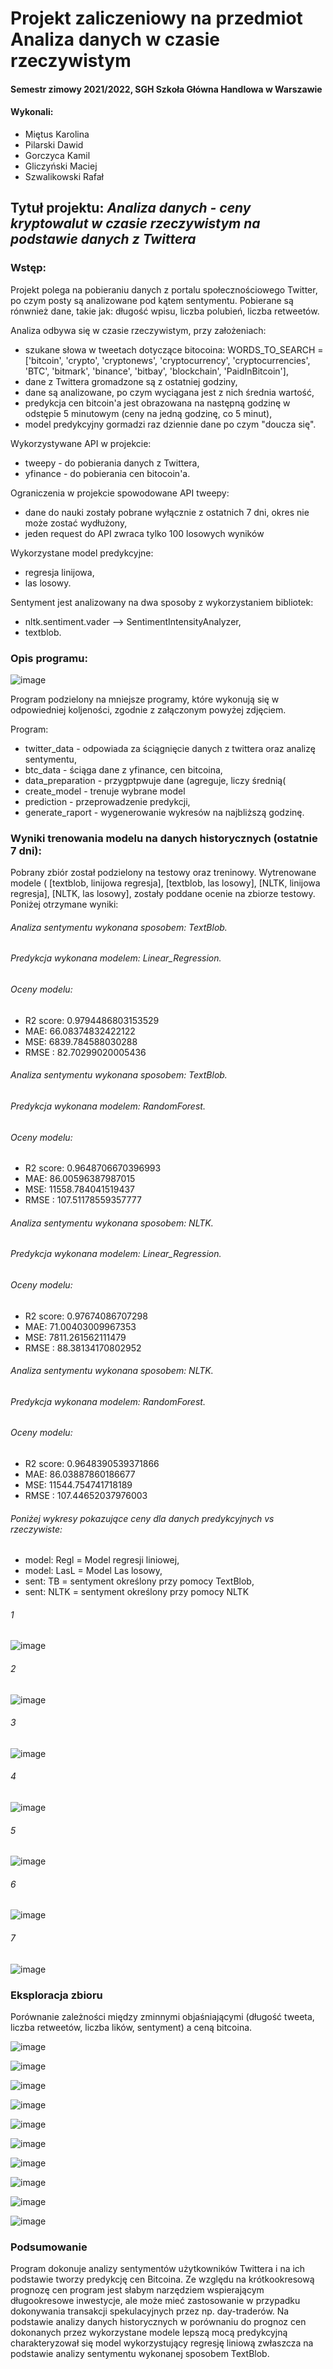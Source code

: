 # Projekt zaliczeniowy na przedmiot Analiza danych w czasie rzeczywistym
#### Semestr zimowy 2021/2022, SGH Szkoła Główna Handlowa w Warszawie

#### Wykonali:
* Miętus Karolina
* Pilarski Dawid 
* Gorczyca Kamil
* Gliczyński Maciej
* Szwalikowski Rafał

## Tytuł projektu: *Analiza danych - ceny kryptowalut w czasie rzeczywistym na podstawie danych z Twittera*

### Wstęp: 
Projekt polega na pobieraniu danych z portalu społecznościowego Twitter, po czym posty są analizowane pod kątem sentymentu. Pobierane są rónwnież dane, takie jak: długość wpisu, liczba polubień, liczba retweetów.

Analiza odbywa się w czasie rzeczywistym, przy założeniach:
* szukane słowa w tweetach dotyczące bitocoina: WORDS_TO_SEARCH = ['bitcoin', 'crypto', 'cryptonews', 'cryptocurrency', 'cryptocurrencies', 'BTC', 'bitmark', 'binance', 'bitbay', 'blockchain', 'PaidInBitcoin'],
* dane z Twittera gromadzone są z ostatniej godziny, 
* dane są analizowane, po czym wyciągana jest z nich średnia wartość,
* predykcja cen bitcoin'a jest obrazowana na następną godzinę w odstępie 5 minutowym (ceny na jedną godzinę, co 5 minut), 
* model predykcyjny gormadzi raz dziennie dane po czym "doucza się".

Wykorzystywane API w projekcie: 
* tweepy - do pobierania danych z Twittera,
* yfinance - do pobierania cen bitocoin'a.

Ograniczenia w projekcie spowodowane API tweepy:
* dane do nauki zostały pobrane wyłącznie z ostatnich 7 dni, okres nie może zostać wydłużony,
* jeden request do API zwraca tylko 100 losowych wyników

Wykorzystane model predykcyjne: 
* regresja linijowa,
* las losowy.

Sentyment jest analizowany na dwa sposoby z wykorzystaniem  bibliotek:
* nltk.sentiment.vader --> SentimentIntensityAnalyzer,
* textblob.

### Opis programu: 
![image](https://user-images.githubusercontent.com/91250294/150602503-0a14985c-dea3-480e-b5c7-c3cf36c0dc6b.png)

Program podzielony na mniejsze programy, które wykonują się w odpowiedniej koljeności, zgodnie z załączonym powyżej zdjęciem.

Program:
* twitter_data - odpowiada za ściągnięcie danych z twittera oraz analizę sentymentu,
* btc_data - ściąga dane z yfinance, cen bitcoina,
* data_preparation - przygptpwuje dane (agreguje, liczy średnią(
* create_model - trenuje wybrane model 
* prediction - przeprowadzenie predykcji,
* generate_raport - wygenerowanie wykresów na najbliższą godzinę. 


### Wyniki trenowania modelu na danych historycznych (ostatnie 7 dni):
Pobrany zbiór został podzielony na testowy oraz treninowy. 
Wytrenowane modele ( [textblob, linijowa regresja], [textblob, las losowy], [NLTK, linijowa regresja], [NLTK, las losowy], zostały poddane ocenie na zbiorze testowy.
Poniżej otrzymane wyniki: 

###### Analiza sentymentu wykonana sposobem: TextBlob.
###### Predykcja wykonana modelem: Linear_Regression.
###### Oceny modelu: 
* R2 score: 0.9794486803153529
* MAE: 66.08374832422122
* MSE: 6839.784588030288
* RMSE : 82.70299020005436

###### Analiza sentymentu wykonana sposobem: TextBlob.
###### Predykcja wykonana modelem: RandomForest.
###### Oceny modelu: 
* R2 score: 0.9648706670396993
* MAE: 86.00596387987015
* MSE: 11558.784041519437
* RMSE : 107.51178559357777

###### Analiza sentymentu wykonana sposobem: NLTK.
###### Predykcja wykonana modelem: Linear_Regression.
###### Oceny modelu: 
* R2 score: 0.97674086707298
* MAE: 71.00403009967353
* MSE: 7811.261562111479
* RMSE : 88.38134170802952

###### Analiza sentymentu wykonana sposobem: NLTK.
###### Predykcja wykonana modelem: RandomForest.
###### Oceny modelu: 
* R2 score: 0.9648390539371866
* MAE: 86.03887860186677
* MSE: 11544.754741718189
* RMSE : 107.44652037976003

###### Poniżej wykresy pokazujące ceny dla danych predykcyjnych vs rzeczywiste:
- model: Regl = Model regresji liniowej,
- model: LasL = Model Las losowy,
- sent: TB = sentyment określony przy pomocy TextBlob,
- sent: NLTK = sentyment określony przy pomocy NLTK

###### 1  
![image](https://user-images.githubusercontent.com/91250294/150606477-c95bd954-f4e9-4a25-98ca-cd0a3a9bd3f5.png)

###### 2
![image](https://user-images.githubusercontent.com/91250294/150606584-3b784d59-9abb-493a-aca0-fe19127872d1.png)

###### 3 
![image](https://user-images.githubusercontent.com/91250294/150606606-c2bcf72b-7088-4f2a-af73-cb738c117ab0.png)

###### 4 
![image](https://user-images.githubusercontent.com/91250294/150606644-aab00a9d-65de-4123-a61a-7fca4d3d17f2.png)

###### 5
![image](https://user-images.githubusercontent.com/91250294/150606678-0ac8e67a-2eac-43e1-ba63-ba373ca026c7.png)

###### 6
![image](https://user-images.githubusercontent.com/91250294/150606707-2cfa0968-8c0b-4702-840c-4e9719a4346a.png)

###### 7
![image](https://user-images.githubusercontent.com/91250294/150606734-d40db16a-8440-46e5-863c-b4101f033ad8.png)


### Eksploracja zbioru
Porównanie zależności między zminnymi objaśniającymi (długość tweeta, liczba retweetów, liczba lików, sentyment) a ceną bitcoina.

![image](https://user-images.githubusercontent.com/91250294/150614647-61b6ed1f-09f6-45a1-b12d-34d57fa7213c.png)


![image](https://user-images.githubusercontent.com/91250294/150614668-5ff4d792-2730-4f55-a8af-22055fbf3f10.png)


![image](https://user-images.githubusercontent.com/91250294/150614681-4ee6d28c-3533-4d9c-b4c1-7c1c7533d6cc.png)


![image](https://user-images.githubusercontent.com/91250294/150614697-c075e01d-ed08-44e6-ac9a-91d6ee359168.png)


![image](https://user-images.githubusercontent.com/91250294/150614710-567add40-d8fd-4fb0-bf96-cc09769d4d13.png)


![image](https://user-images.githubusercontent.com/91250294/150614726-cc0ba1c8-be5b-4681-9125-9e4c60bd2fc1.png)


![image](https://user-images.githubusercontent.com/91250294/150614736-f7f69165-4ea4-415d-9890-cef986205c2e.png)


![image](https://user-images.githubusercontent.com/91250294/150614748-7bae1083-b0ce-4b16-8293-ec063d1f2cbc.png)


![image](https://user-images.githubusercontent.com/91250294/150614761-a407ce03-c8e6-4f10-acba-ff6505127a02.png)


![image](https://user-images.githubusercontent.com/91250294/150614773-773a2da2-58ad-461c-9b5b-e696909e7c69.png)

### Podsumowanie
Program dokonuje analizy sentymentów użytkowników Twittera i na ich podstawie tworzy predykcję cen Bitcoina. Ze względu na krótkookresową prognozę cen program jest słabym narzędziem wspierającym długookresowe inwestycje, ale może mieć zastosowanie w przypadku dokonywania transakcji spekulacyjnych przez np. day-traderów. Na podstawie analizy danych historycznych w porównaniu do prognoz cen dokonanych przez wykorzystane modele lepszą mocą predykcyjną charakteryzował się model wykorzystujący regresję liniową zwłaszcza na podstawie analizy sentymentu wykonanej sposobem TextBlob.




